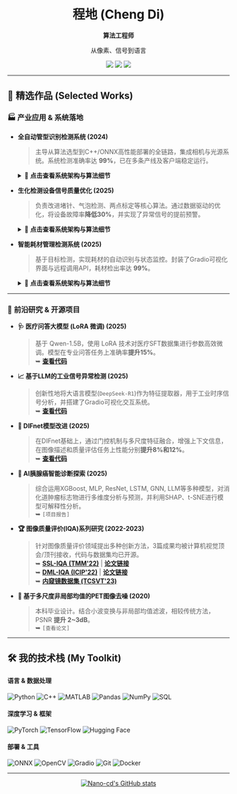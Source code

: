 <div align="center">

# 程地 (Cheng Di)

**算法工程师**

<p>从像素、信号到语言</p>

<p>
  <a href="mailto:chengdigogogo@outlook.com"><img src="https://img.shields.io/badge/Email-D14836?style=for-the-badge&logo=gmail&logoColor=white" /></a>
  <a href="https://www.linkedin.com/in/%E5%9C%B0-%E7%A8%8B-442023295/"><img src="https://img.shields.io/badge/LinkedIn-0077B5?style=for-the-badge&logo=linkedin&logoColor=white" /></a>
  <a href="https://ieeexplore.ieee.org/author/37089721043"><img src="https://img.shields.io/badge/IEEE-00629B?style=for-the-badge&logo=ieee&logoColor=white" /></a>
</p>

</div>

---

## 🚀 精选作品 (Selected Works)

### 🏭 **产业应用 & 系统落地**

*   **全自动管型识别检测系统 (2024)**
    > 主导从算法选型到C++/ONNX高性能部署的全链路，集成相机与光源系统。系统检测准确率达 **99%**，已在多条产线及客户端稳定运行。
    <details>
    <summary>📜 <b>点击查看系统架构与算法细节</b></summary>

    *   **系统架构:** 
        1.  **图像采集:** C++ SDK调用工业相机，与LED光源系统同步曝光，获取高质量显微图像。
        2.  **预处理:** 使用OpenCV进行图像增强，如对比度拉伸、白平衡校正，突出管型特征。
        3.  **模型推理:** 将PyTorch训练的模型转换为ONNX格式，使用ONNX Runtime在C++环境中进行高性能推理。
        4.  **后处理与输出:** 对模型的分割Mask进行形态学操作（如开运算）去噪，计算管型数量与分类，并将结果通过业务逻辑接口输出。

    *   **算法细节:**
        - **模型选型:** 采用两阶段策略，先由轻量级的**YOLOv8-n**进行快速目标定位，再对ROI区域使用**U-Net**进行像素级精准分割，兼顾速度与精度。
        - **数据增强:** 针对显微图像特点，设计了包括随机旋转、仿射变换以及模拟不同光照条件的自定义数据增强策略。
        - **损失函数:** 采用**Dice Loss + Focal Loss**的组合损失函数，有效解决了样本类别不均衡和小目标分割难的问题。
    </details>

*   **生化检测设备信号质量优化 (2025)**
    > 负责改进堵针、气泡检测、两点标定等核心算法。通过数据驱动的优化，将设备故障率**降低30%**，并实现了异常信号的提前预警。
    <details>
    <summary>📜 <b>点击查看系统架构与算法细节</b></summary>

    *   **系统架构:** 
        1.  **数据接入:** 通过SQL从设备数据库实时/批量拉取传感器原始数据流（如压力、光耦信号）。
        2.  **信号处理流水线:** 使用Python (Pandas, NumPy) 构建信号处理管道，包括滤波、降噪、特征提取。
        3.  **多算法模块:** 并行运行堵针、气泡等多个检测算法模块。
        4.  **决策与报警:** 融合各模块输出，生成设备状态诊断报告，并通过系统接口触发报警。

    *   **算法细节:**
        - **堵针检测:** 基于时序信号的**统计特征（滑动窗口内的均值、方差、峰度）**与模板匹配，实时监测压力曲线的异常抬升或剧烈波动。
        - **液路气泡检测:** 利用**高通滤波与峰值检测算法**，捕捉光耦信号中的瞬时高频扰动，精准识别由微小气泡引起的信号下跌。
        - **两点标定算法:** 引入**带权重因子的非线性拟合**，修正传感器在不同浓度下的响应漂移，确保检测结果的准确性与一致性。
    </details>

*   **智能耗材管理检测系统 (2025)**
    > 基于目标检测，实现耗材的自动识别与状态监控。封装了Gradio可视化界面与远程调用API，耗材检出率达 **99%**。
    <details>
    <summary>📜 <b>点击查看系统架构与算法细节</b></summary>

    *   **系统架构:** 
        1.  **动态区域定位:** 首先运行“工作区域分析算法”，自动框定耗材架或工作台面，排除背景干扰。
        2.  **目标检测:** 在定位出的ROI内，运行目标检测模型，识别各类耗材的位置与数量。
        3.  **状态分析:** 根据检测框的位置、数量变化，判断耗材是“在位”、“缺失”还是“使用中”。
        4.  **接口服务:** 使用Gradio快速搭建可视化Demo，同时提供C++封装的RESTful API接口，供上层系统远程调用。

    *   **算法细节:**
        - **工作区域分析:** 利用**OpenCV的颜色空间转换(HSV)和轮廓查找(Contour Finding)**，快速稳定地定位颜色或形状特定的工作区域托盘。
        - **模型优化:** 选用轻量化的**YOLOv5s**模型，并进行**INT8量化**，在保证精度的前提下，大幅提升在边缘设备上的推理速度。
        - **鲁棒性设计:** 通过大量场景数据（不同光照、角度、遮挡）进行模型训练，并采用**NMS（非极大值抑制）**的优化阈值，提高复杂场景下的检测鲁棒性。
    </details>

---

### 🔬 **前沿研究 & 开源项目**

*   **🩺 医疗问答大模型 (LoRA 微调) (2025)**
    > 基于 Qwen-1.5B，使用 LoRA 技术对医疗SFT数据集进行参数高效微调。模型在专业问答任务上准确率**提升15%**。
    > <br>➥ **[查看代码](https://github.com/Nano-cd/deepseek-lora-medical)**

*   **📈 基于LLM的工业信号异常检测 (2025)**
    > 创新性地将大语言模型(`DeepSeek-R1`)作为特征提取器，用于工业时序信号分析，并搭建了Gradio可视化交互系统。
    > <br>➥ **[查看代码](https://github.com/Nano-cd/LLM_Detection)**

*   **🧠 DIFnet模型改进 (2025)**
    > 在DIFnet基础上，通过门控机制与多尺度特征融合，增强上下文信息，在图像描述和质量评估任务上性能分别**提升8%和12%**。
    > <br>➥ **[查看代码](https://github.com/Nano-cd/difDLnet)**

*   **🧬 AI胰腺癌智能诊断探索 (2025)**
    > 综合运用XGBoost, MLP, ResNet, LSTM, GNN, LLM等多种模型，对消化道肿瘤标志物进行多维度分析与预测，并利用SHAP、t-SNE进行模型可解释性分析。
    > <br>➥ `[项目报告]`

*   **🏆 图像质量评价(IQA)系列研究 (2022-2023)**
    > 针对图像质量评价领域提出多种创新方法，3篇成果均被计算机视觉顶会/顶刊接收，代码与数据集均已开源。
    > <br>➥ **[SSL-IQA (TMM'22)](https://github.com/Nano-cd/SSL_IQA)** | **[论文链接](https://ieeexplore.ieee.org/abstract/document/9903545)**
    > <br>➥ **[DML-IQA (ICIP'22)](https://github.com/Nano-cd/DML_IQA)** | **[论文链接](https://ieeexplore.ieee.org/abstract/document/9897784)**
    > <br>➥ **[内窥镜数据集 (TCSVT'23)](https://ieeexplore.ieee.org/abstract/document/10078370)**
    
*   **📡 基于多尺度非局部均值的PET图像去噪 (2020)**
    > 本科毕业设计。结合小波变换与非局部均值滤波，相较传统方法，PSNR **提升 2~3dB**。
    > <br>➥ `[查看论文]`

---

## 🛠️ 我的技术栈 (My Toolkit)

#### **语言 & 数据处理**
![Python](https://img.shields.io/badge/Python-3776AB?style=for-the-badge&logo=python&logoColor=white)
![C++](https://img.shields.io/badge/C%2B%2B-00599C?style=for-the-badge&logo=c%2B%2B&logoColor=white)
![MATLAB](https://img.shields.io/badge/MATLAB-0076A8?style=for-the-badge&logo=mathworks&logoColor=white)
![Pandas](https://img.shields.io/badge/Pandas-150458?style=for-the-badge&logo=pandas&logoColor=white)
![NumPy](https://img.shields.io/badge/NumPy-013243?style=for-the-badge&logo=numpy&logoColor=white)
![SQL](https://img.shields.io/badge/SQL-4479A1?style=for-the-badge&logo=postgresql&logoColor=white)

#### **深度学习 & 框架**
![PyTorch](https://img.shields.io/badge/PyTorch-EE4C2C?style=for-the-badge&logo=pytorch&logoColor=white)
![TensorFlow](https://img.shields.io/badge/TensorFlow-FF6F00?style=for-the-badge&logo=tensorflow&logoColor=white)
![Hugging Face](https://img.shields.io/badge/%F0%9F%A4%97%20Hugging%20Face-FFD21E?style=for-the-badge)

#### **部署 & 工具**
![ONNX](https://img.shields.io/badge/ONNX-00599C?style=for-the-badge&logo=onnx&logoColor=white)
![OpenCV](https://img.shields.io/badge/OpenCV-5C3EE8?style=for-the-badge&logo=opencv&logoColor=white)
![Gradio](https://img.shields.io/badge/Gradio-FF7C00?style=for-the-badge)
![Git](https://img.shields.io/badge/GIT-E44C30?style=for-the-badge&logo=git&logoColor=white)
![Docker](https://img.shields.io/badge/Docker-2496ED?style=for-the-badge&logo=docker&logoColor=white)

---

<div align="center">

[![Nano-cd's GitHub stats](https://github-readme-stats.vercel.app/api?username=Nano-cd&show_icons=true&theme=tokyonight)](https://github.com/anuraghazra/github-readme-stats)

</div>
